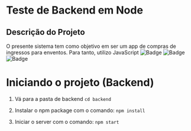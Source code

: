 # Teste de Backend em Node
## Descrição do Projeto
O presente sistema tem como objetivo em ser um app de compras de ingressos para enventos. Para tanto,
utilizo JavaScript
![Badge](https://img.shields.io/badge/Projeto-JavaScript-%09%23fada28)
![Badge](https://img.shields.io/badge/Node-v16.14.2-%09%23fada28)
![Badge](https://img.shields.io/badge/Npm-v8.7.0-%09%23fada28)
# Iniciando o projeto (Backend)

1. Vá para a pasta de backend ```cd backend```

2. Instalar o npm package com o comando:
```npm install```

3. Iniciar o server com o comando: ```npm start```
